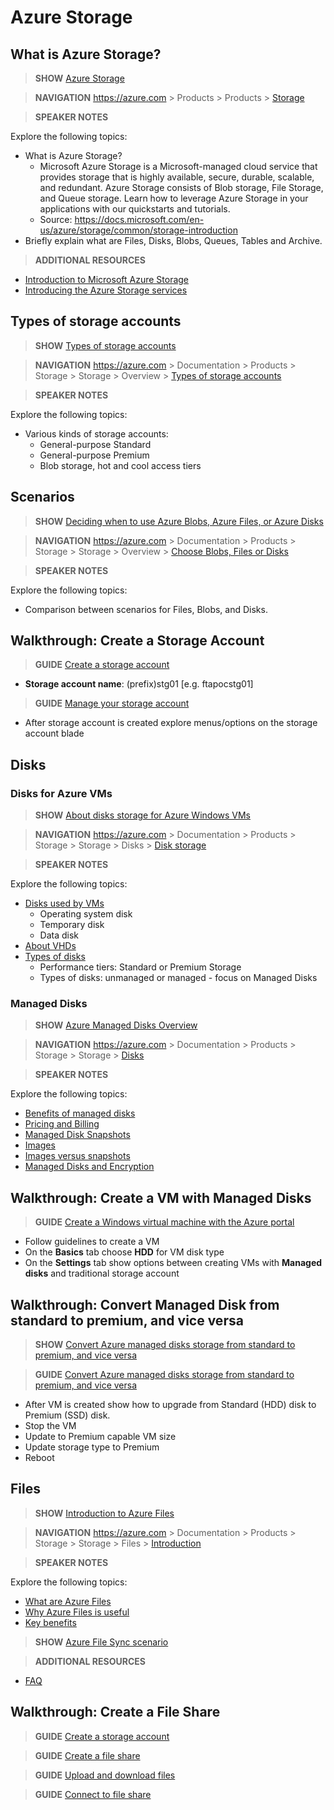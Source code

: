 
# Azure Storage

## What is Azure Storage?

> **SHOW** [Azure Storage](https://docs.microsoft.com/en-us/azure/storage/)

> **NAVIGATION** https://azure.com > Products > Products > [Storage](https://docs.microsoft.com/en-us/azure/storage/)

> **SPEAKER NOTES**

Explore the following topics:
* What is Azure Storage? 
    * Microsoft Azure Storage is a Microsoft-managed cloud service that provides storage that is highly available, secure, durable, scalable, and redundant. Azure Storage consists of Blob storage, File Storage, and Queue storage. Learn how to leverage Azure Storage in your applications with our quickstarts and tutorials.
    * Source: https://docs.microsoft.com/en-us/azure/storage/common/storage-introduction
* Briefly explain what are Files, Disks, Blobs, Queues, Tables and Archive.


> **ADDITIONAL RESOURCES**

* [Introduction to Microsoft Azure Storage](https://docs.microsoft.com/en-us/azure/storage/common/storage-introduction)
* [Introducing the Azure Storage services](https://docs.microsoft.com/en-us/azure/storage/common/storage-introduction#introducing-the-azure-storage-services)


## Types of storage accounts

> **SHOW** [Types of storage accounts](https://docs.microsoft.com/en-us/azure/storage/common/storage-introduction#types-of-storage-accounts)

> **NAVIGATION** https://azure.com > Documentation > Products > Storage > Storage > Overview > [Types of storage accounts](https://docs.microsoft.com/en-us/azure/storage/common/storage-introduction#types-of-storage-accounts)

> **SPEAKER NOTES**

Explore the following topics:
* Various kinds of storage accounts:
  * General-purpose Standard	
  * General-purpose Premium	
  * Blob storage, hot and cool access tiers


## Scenarios

> **SHOW** [Deciding when to use Azure Blobs, Azure Files, or Azure Disks](https://docs.microsoft.com/en-us/azure/storage/common/storage-decide-blobs-files-disks)

> **NAVIGATION** https://azure.com > Documentation > Products > Storage > Storage > Overview > [Choose Blobs, Files or Disks](https://docs.microsoft.com/en-us/azure/storage/common/storage-decide-blobs-files-disks)

> **SPEAKER NOTES**

Explore the following topics:
* Comparison between scenarios for Files, Blobs, and Disks.


## Walkthrough: Create a Storage Account

> **GUIDE** [Create a storage account](https://docs.microsoft.com/en-us/azure/storage/storage-create-storage-account#create-a-storage-account)

* **Storage account name**: (prefix)stg01 [e.g. ftapocstg01]

> **GUIDE** [Manage your storage account](https://docs.microsoft.com/en-us/azure/storage/storage-create-storage-account#manage-your-storage-account)

* After storage account is created explore menus/options on the storage account blade



## Disks

### Disks for Azure VMs

> **SHOW** [About disks storage for Azure Windows VMs](https://docs.microsoft.com/en-us/azure/virtual-machines/windows/about-disks-and-vhds)

> **NAVIGATION** https://azure.com > Documentation > Products > Storage > Storage > Disks > [Disk storage](https://docs.microsoft.com/en-us/azure/virtual-machines/windows/about-disks-and-vhds)

> **SPEAKER NOTES**

Explore the following topics:
* [Disks used by VMs](https://docs.microsoft.com/en-us/azure/virtual-machines/windows/about-disks-and-vhds#disks-used-by-vms)
  * Operating system disk
  * Temporary disk
  * Data disk
* [About VHDs](https://docs.microsoft.com/en-us/azure/virtual-machines/windows/about-disks-and-vhds#about-vhds)
* [Types of disks](https://docs.microsoft.com/en-us/azure/virtual-machines/windows/about-disks-and-vhds#types-of-disks) 
  * Performance tiers: Standard or Premium Storage
  * Types of disks: unmanaged or managed - focus on Managed Disks



### Managed Disks

> **SHOW** [Azure Managed Disks Overview](https://docs.microsoft.com/en-us/azure/virtual-machines/windows/managed-disks-overview)

> **NAVIGATION** https://azure.com > Documentation > Products > Storage > Storage > [Disks](https://docs.microsoft.com/en-us/azure/virtual-machines/windows/managed-disks-overview)

> **SPEAKER NOTES**

Explore the following topics:
* [Benefits of managed disks](https://docs.microsoft.com/en-us/azure/virtual-machines/windows/managed-disks-overview#benefits-of-managed-disks)
* [Pricing and Billing](https://docs.microsoft.com/en-us/azure/virtual-machines/windows/managed-disks-overview#pricing-and-billing)
* [Managed Disk Snapshots](https://docs.microsoft.com/en-us/azure/virtual-machines/windows/managed-disks-overview#managed-disk-snapshots)
* [Images](https://docs.microsoft.com/en-us/azure/virtual-machines/windows/managed-disks-overview#images)
* [Images versus snapshots](https://docs.microsoft.com/en-us/azure/virtual-machines/windows/managed-disks-overview#images-versus-snapshots)
* [Managed Disks and Encryption](https://docs.microsoft.com/en-us/azure/virtual-machines/windows/managed-disks-overview#managed-disks-and-encryption)


## Walkthrough: Create a VM with Managed Disks

> **GUIDE** [Create a Windows virtual machine with the Azure portal](https://docs.microsoft.com/en-us/azure/virtual-machines/windows/quick-create-portal)

* Follow guidelines to create a VM
* On the **Basics** tab choose **HDD** for VM disk type
* On the **Settings** tab show options between creating VMs with **Managed disks** and traditional storage account


## Walkthrough: Convert Managed Disk from standard to premium, and vice versa

> **SHOW** [Convert Azure managed disks storage from standard to premium, and vice versa](https://github.com/laraaleite/laleitetestrep/blob/master/iaas-fundamentals-cx/storage.md#convert-azure-managed-disks-storage-from-standard-to-premium-and-vice-versa)

> **GUIDE** [Convert Azure managed disks storage from standard to premium, and vice versa](https://docs.microsoft.com/en-us/azure/virtual-machines/windows/convert-disk-storage)

* After VM is created show how to upgrade from Standard (HDD) disk to Premium (SSD) disk.
* Stop the VM
* Update to Premium capable VM size
* Update storage type to Premium
* Reboot



## Files

> **SHOW** [Introduction to Azure Files](https://docs.microsoft.com/en-us/azure/storage/files/storage-files-introduction)

> **NAVIGATION** https://azure.com > Documentation > Products > Storage > Storage > Files > [Introduction](https://docs.microsoft.com/en-us/azure/storage/files/storage-files-introduction)

> **SPEAKER NOTES**

Explore the following topics:
* [What are Azure Files](https://docs.microsoft.com/en-us/azure/storage/files/storage-files-introduction)
* [Why Azure Files is useful](https://docs.microsoft.com/en-us/azure/storage/files/storage-files-introduction#why-azure-files-is-useful)
* [Key benefits](https://docs.microsoft.com/en-us/azure/storage/files/storage-files-introduction#key-benefits)



> **SHOW** [Azure File Sync scenario](https://github.com/laraaleite/laleitetestrep/blob/master/iaas-fundamentals-cx/storage.md#files)


> **ADDITIONAL RESOURCES**

* [FAQ](https://docs.microsoft.com/en-us/azure/storage/files/storage-files-faq)



## Walkthrough: Create a File Share

> **GUIDE** [Create a storage account](https://docs.microsoft.com/en-us/azure/storage/common/storage-create-storage-account#create-a-storage-account)

> **GUIDE** [Create a file share](https://docs.microsoft.com/en-us/azure/storage/files/storage-how-to-use-files-portal#create-file-share)

> **GUIDE** [Upload and download files](https://docs.microsoft.com/en-us/azure/storage/files/storage-how-to-use-files-portal#upload-and-download-files)

> **GUIDE** [Connect to file share](https://docs.microsoft.com/en-us/azure/storage/files/storage-how-to-use-files-portal#connect-to-file-share)

